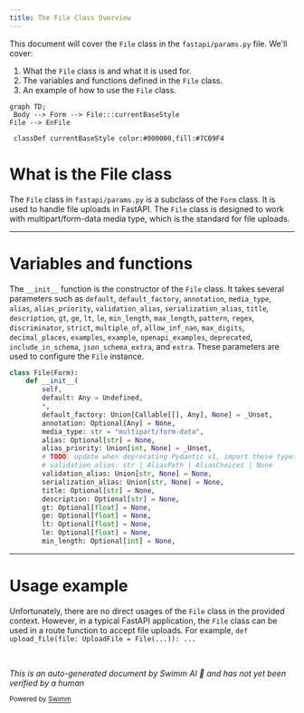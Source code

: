 ```yaml
---
title: The File Class Overview
---
```

This document will cover the `File` class in the `fastapi/params.py` file. We'll cover:

1. What the `File` class is and what it is used for.
2. The variables and functions defined in the `File` class.
3. An example of how to use the `File` class.

```mermaid
graph TD;
 Body --> Form --> File:::currentBaseStyle
File --> EnFile

 classDef currentBaseStyle color:#000000,fill:#7CB9F4
```

# What is the File class

The `File` class in `fastapi/params.py` is a subclass of the `Form` class. It is used to handle file uploads in FastAPI. The `File` class is designed to work with multipart/form-data media type, which is the standard for file uploads.

<SwmSnippet path="/fastapi/params.py" line="677">

---

# Variables and functions

The `__init__` function is the constructor of the `File` class. It takes several parameters such as `default`, `default_factory`, `annotation`, `media_type`, `alias`, `alias_priority`, `validation_alias`, `serialization_alias`, `title`, `description`, `gt`, `ge`, `lt`, `le`, `min_length`, `max_length`, `pattern`, `regex`, `discriminator`, `strict`, `multiple_of`, `allow_inf_nan`, `max_digits`, `decimal_places`, `examples`, `example`, `openapi_examples`, `deprecated`, `include_in_schema`, `json_schema_extra`, and `extra`. These parameters are used to configure the `File` instance.

```python
class File(Form):
    def __init__(
        self,
        default: Any = Undefined,
        *,
        default_factory: Union[Callable[[], Any], None] = _Unset,
        annotation: Optional[Any] = None,
        media_type: str = "multipart/form-data",
        alias: Optional[str] = None,
        alias_priority: Union[int, None] = _Unset,
        # TODO: update when deprecating Pydantic v1, import these types
        # validation_alias: str | AliasPath | AliasChoices | None
        validation_alias: Union[str, None] = None,
        serialization_alias: Union[str, None] = None,
        title: Optional[str] = None,
        description: Optional[str] = None,
        gt: Optional[float] = None,
        ge: Optional[float] = None,
        lt: Optional[float] = None,
        le: Optional[float] = None,
        min_length: Optional[int] = None,
```

---

</SwmSnippet>

# Usage example

Unfortunately, there are no direct usages of the `File` class in the provided context. However, in a typical FastAPI application, the `File` class can be used in a route function to accept file uploads. For example, `def upload_file(file: UploadFile = File(...)): ...`

&nbsp;

*This is an auto-generated document by Swimm AI 🌊 and has not yet been verified by a human*

<SwmMeta version="3.0.0" repo-id="Z2l0aHViJTNBJTNBREVNTy1mYXN0YXBpJTNBJTNBZ2lsYWRuYXZvdA==" repo-name="DEMO-fastapi" doc-type="class"><sup>Powered by [Swimm](/)</sup></SwmMeta>

